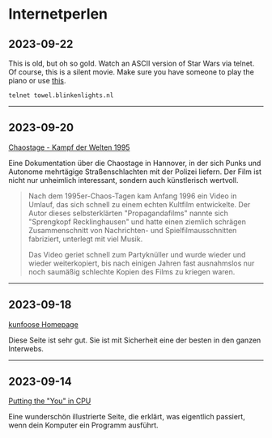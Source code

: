 # Internetperlen

## 2023-09-22
This is old, but oh so gold. Watch an ASCII version of Star Wars via telnet. Of course, this is a silent movie. Make
sure you have someone to play the piano or use [this](https://www.youtube.com/watch?v=dukolBPDpsk).

```
telnet towel.blinkenlights.nl
```

---

## 2023-09-20
[Chaostage - Kampf der Welten 1995](https://www.youtube.com/watch?v=4NmwaYWnYuQ)

Eine Dokumentation über die Chaostage in Hannover, in der sich Punks und Autonome mehrtägige Straßenschlachten mit der
Polizei liefern. Der Film ist nicht nur unheimlich interessant, sondern auch künstlerisch wertvoll.

> Nach dem 1995er-Chaos-Tagen kam Anfang 1996 ein Video in Umlauf, das sich schnell zu einem echten Kultfilm
> entwickelte. Der Autor dieses selbsterklärten "Propagandafilms" nannte sich "Sprengkopf Recklinghausen" und hatte
> einen ziemlich schrägen Zusammenschnitt von Nachrichten- und Spielfilmausschnitten fabriziert, unterlegt mit viel
> Musik. 
>
> Das Video geriet schnell zum Partyknüller und wurde wieder und wieder weiterkopiert, bis nach einigen Jahren fast
> ausnahmslos nur noch saumäßig schlechte Kopien des Films zu kriegen waren. 

---

## 2023-09-18
[kunfoose Homepage](https://kunfoo.org/)

Diese Seite ist sehr gut. Sie ist mit Sicherheit eine der besten in den ganzen Interwebs.

---

## 2023-09-14
[Putting the "You" in CPU](https://cpu.land/)

Eine wunderschön illustrierte Seite, die erklärt, was eigentlich passiert, wenn dein Komputer ein Programm ausführt.
